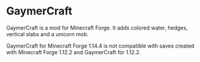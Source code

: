 # GaymerCraft
GaymerCraft is a mod for Minecraft Forge. It adds colored water, hedges, vertical slabs and a unicorn mob.

GaymerCraft for Minecraft Forge 1.14.4 is not compatible with saves created with Minecraft Forge 1.12.2 and GaymerCraft for 1.12.2.
